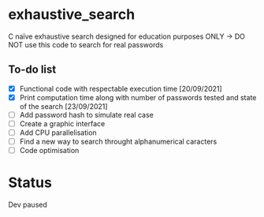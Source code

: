 # exhaustive_search

C naïve exhaustive search designed for education purposes ONLY -> DO NOT use this code to search for real passwords

## To-do list

- [x] Functional code with respectable execution time [20/09/2021]
- [x] Print computation time along with number of passwords tested and state of the search [23/09/2021]
- [ ] Add password hash to simulate real case
- [ ] Create a graphic interface
- [ ] Add CPU parallelisation
- [ ] Find a new way to search throught alphanumerical caracters
- [ ] Code optimisation

# Status
Dev paused
